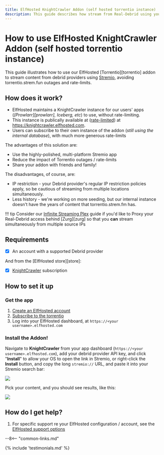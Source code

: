 ```yaml
---
title: ElfHosted KnightCrawler Addon (self hosted torrentio instance)
description: This guide describes how stream from Real-Debrid using your own Elf-Hosted torrentio instance
---
```

# How to use ElfHosted KnightCrawler Addon (self hosted torrentio instance)

This guide illustrates how to use our ElfHosted [Torrentio][torrentio] addon to stream content from debrid providers using [Stremio](https://stremio.com), avoiding torrentio.strem.fun outages and rate-limits.

## How does it work?

* ElfHosted maintains a KnightCrawler instance for our users' apps (*[Prowlarr][prowlarr], Iceberg, etc*) to use, without rate-limiting.
* This instance is publically available at ([rate-limited](https://github.com/elfhosted/infra/blob/main/traefik-middleware/middleware-rate-limit-public-stremio-addon.yaml)) at https://knightcrawler.elfhosted.com.
* Users can subscribe to their own instance of the addon (*still using the internal database*), with much more generous rate-limits

The advantages of this solution are:

* Use the highly-polished, multi-platform Stremio app
* Reduce the impact of Torrentio outages / rate-limits
* Share your addon with friends and family!

The disadvantages, of course, are:

* IP restriction - your Debrid provider's regular IP restriction policies apply, so be cautious of streaming from multiple locations simultaneously.
* Less history - we're working on more seeding, but our internal instance doesn't have the years of content that torrentio.strem.fm has.

!!! tip
    Consider our [Infinite Streaming Plex](/guides/media/stream-from-real-debrid-with-plex/) guide if you'd like to Proxy your Real-Debrid access behind [Zurg][zurg] so that you **can** stream simultaneously from multiple source IPs

## Requirements

* [x] An account with a supported Debrid provider

And from the [ElfHosted store][store]:

* [x] [KnightCrawler](https://store.elfhosted.com/product/knightcrawler/) subscription

## How to set it up

### Get the app

1. [Create an ElfHosted account](https://store.elfhosted.com/my-account)
2. [Subscribe to the torrentio](https://store.elfhosted.com/product/knightcrawler)
3. Log into your ElfHosted dashboard, at `https://<your username>.elfhosted.com`

### Install the Addon!

Navigate to **KnightCrawler** from your app dashboard (`https://<your username>.elfhosted.com`), add your debrid provider API key, and click "**Install**" to allow your OS to open the link in Stremio, or right-click the **Install** button, and copy the long `stremio://` URL, and paste it into your Stremio search bar:

![](/images/torrentio-install-stremio-addon)

Pick your content, and you should see results, like this:

![](/images/torrentio-what-to-expect.png)

## How do I get help?

1. For specific support re your ElfHosted configuration / account, see the [ElfHosted support options](/get-help/)

--8<-- "common-links.md"


{% include 'testimonials.md' %}